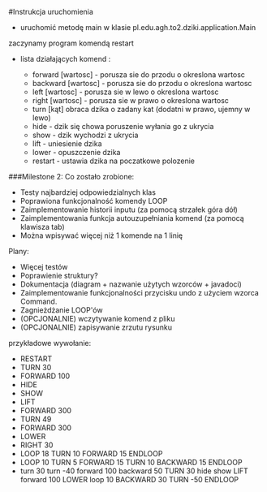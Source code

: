 #Instrukcja uruchomienia

* uruchomić metodę main w klasie pl.edu.agh.to2.dziki.application.Main

zaczynamy program komendą restart
* lista działających komend :

    * forward [wartosc] - porusza sie do przodu o okreslona wartosc
    * backward [wartosc] - porusza sie do przodu o okreslona wartosc
    * left [wartosc] - porusza sie w lewo o okreslona wartosc
    * right [wartosc] - porusza sie w prawo o okreslona wartosc
    * turn [kąt] obraca dzika o zadany kat (dodatni w prawo, ujemny w lewo)
    * hide - dzik się chowa poruszenie wyłania go z ukrycia
    * show - dzik wychodzi z ukrycia
    * lift - uniesienie dzika
    * lower - opuszczenie dzika
    * restart - ustawia dzika na poczatkowe polozenie


###Milestone 2:
Co zostało zrobione:
* Testy najbardziej odpowiedzialnych klas
* Poprawiona funkcjonalność komendy LOOP
* Zaimplementowanie historii inputu (za pomocą strzałek góra dół)
* Zaimplementowania funkcja autouzupełniania komend (za pomocą klawisza tab)
* Można wpisywać więcej niż 1 komende na 1 linię


Plany:
 * Więcej testów
 * Poprawienie struktury?
 * Dokumentacja (diagram + nazwanie użytych wzorców + javadoci)
 * Zaimplementowanie funkcjonalności przycisku undo z użyciem wzorca Command.
 * Zagnieżdżanie LOOP'ów
 * (OPCJONALNIE) wczytywanie komend z pliku
 * (OPCJONALNIE) zapisywanie zrzutu rysunku
 

przykładowe wywołanie:
* RESTART
* TURN 30
* FORWARD 100
* HIDE
* SHOW
* LIFT
* FORWARD 300
* TURN 49
* FORWARD 300
* LOWER
* RIGHT 30
* LOOP 18 TURN 10 FORWARD 15 ENDLOOP
* LOOP 10 TURN 5 FORWARD 15 TURN 10 BACKWARD 15 ENDLOOP
* turn 30 turn -40 forward 100 backward 50 TURN 30 hide show LIFT forward 100 LOWER loop 10 BACKWARD 30 TURN -50 ENDLOOP